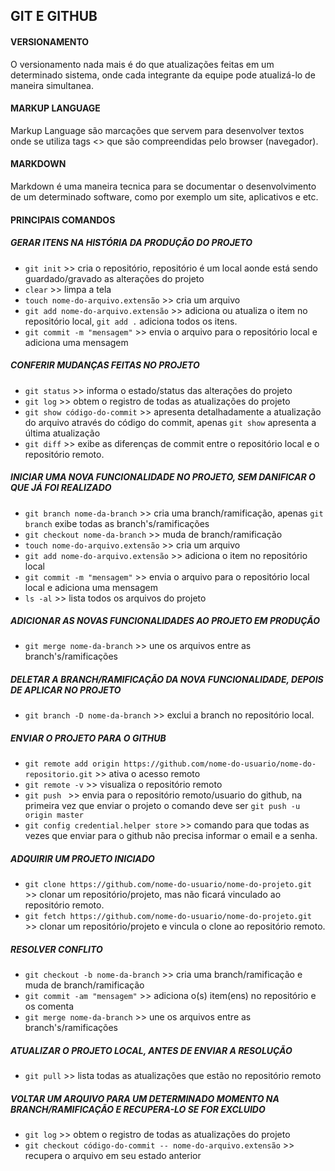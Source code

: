 ## GIT E GITHUB 

#### VERSIONAMENTO
O versionamento nada mais é do que atualizações feitas em um determinado sistema, 
onde cada integrante da equipe pode atualizá-lo de maneira simultanea.

#### MARKUP LANGUAGE
Markup Language são marcações que servem para desenvolver textos onde se utiliza tags 
<> que são compreendidas pelo browser (navegador).

#### MARKDOWN
Markdown é uma maneira tecnica para se documentar o desenvolvimento de um determinado 
software, como por exemplo um site, aplicativos e etc.

#### PRINCIPAIS COMANDOS

##### GERAR ITENS NA HISTÓRIA DA PRODUÇÃO DO PROJETO
* `git init` >> cria o repositório, repositório é um local 
aonde está sendo guardado/gravado as alterações do projeto
* `clear` >> limpa a tela
* `touch nome-do-arquivo.extensão` >> cria um arquivo
* `git add nome-do-arquivo.extensão` >> adiciona ou atualiza o item no repositório local,
`git add .` adiciona todos os itens.
* `git commit -m "mensagem"` >> envia o arquivo para o repositório
local e adiciona uma mensagem

##### CONFERIR MUDANÇAS FEITAS NO PROJETO 
* `git status` >> informa o estado/status das alterações do projeto
* `git log` >> obtem o registro de todas as atualizações do projeto
* `git show código-do-commit` >> apresenta detalhadamente a atualização 
do arquivo através do código do commit, apenas `git show` apresenta a última
atualização 
* `git diff` >> exibe as diferenças de commit entre o repositório local e o repositório remoto. 

##### INICIAR UMA NOVA FUNCIONALIDADE NO PROJETO, SEM DANIFICAR O QUE JÁ FOI REALIZADO
* `git branch nome-da-branch` >> cria uma branch/ramificação, apenas `git branch`
exibe todas as branch's/ramificações
* `git checkout nome-da-branch` >> muda de branch/ramificação 
* `touch nome-do-arquivo.extensão` >> cria um arquivo
* `git add nome-do-arquivo.extensão` >> adiciona o item no repositório local
* `git commit -m "mensagem"` >> envia o arquivo para o repositório local
local e adiciona uma mensagem
* `ls -al` >> lista todos os arquivos do projeto

##### ADICIONAR AS NOVAS FUNCIONALIDADES AO PROJETO EM PRODUÇÃO
* `git merge nome-da-branch` >> une os arquivos entre as branch's/ramificações 

##### DELETAR A BRANCH/RAMIFICAÇÃO DA NOVA FUNCIONALIDADE, DEPOIS DE APLICAR NO PROJETO
* `git branch -D nome-da-branch` >> exclui a branch no repositório local.

##### ENVIAR O PROJETO PARA O GITHUB
* `git remote add origin https://github.com/nome-do-usuario/nome-do-repositorio.git` >> ativa o acesso remoto
* `git remote -v` >> visualiza o repositório remoto
* `git push ` >> envia para o repositório remoto/usuario do github, na primeira vez que 
enviar o projeto o comando deve ser `git push -u origin master` 
* `git config credential.helper store` >> comando para que todas as vezes que 
enviar para o github não precisa informar o email e a senha.

##### ADQUIRIR UM PROJETO INICIADO
* `git clone https://github.com/nome-do-usuario/nome-do-projeto.git` >> clonar um repositório/projeto, mas não ficará 
vinculado ao repositório remoto.
* `git fetch https://github.com/nome-do-usuario/nome-do-projeto.git` >> clonar um repositório/projeto e vincula o clone ao repositório remoto.

##### RESOLVER CONFLITO
* `git checkout -b nome-da-branch` >>  cria uma branch/ramificação e muda de branch/ramificação
* `git commit -am "mensagem"` >> adiciona o(s) item(ens) no repositório e os comenta
* `git merge nome-da-branch` >> une os arquivos entre as branch's/ramificações 

##### ATUALIZAR O PROJETO LOCAL, ANTES DE ENVIAR A RESOLUÇÃO
* `git pull` >> lista todas as atualizações que estão no repositório remoto

##### VOLTAR UM ARQUIVO PARA UM DETERMINADO MOMENTO NA BRANCH/RAMIFICAÇÃO E RECUPERA-LO SE FOR EXCLUIDO
* `git log` >> obtem o registro de todas as atualizações do projeto
* `git checkout código-do-commit -- nome-do-arquivo.extensão` >> recupera o arquivo em 
seu estado anterior